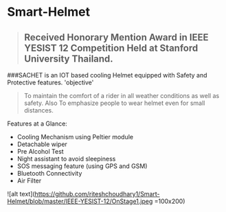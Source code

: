 # Smart-Helmet
> ## Received Honorary Mention Award in IEEE YESIST 12 Competition Held at Stanford University Thailand.

###SACHET is an IOT based cooling Helmet equipped with Safety and Protective features.
'objective'
> To maintain the comfort of a rider in all weather conditions as well as safety. Also To emphasize people to wear helmet even for small distances.

Features at a Glance:
- Cooling Mechanism using Peltier module
- Detachable wiper
- Pre Alcohol Test
- Night assistant to avoid sleepiness
- SOS messaging feature (using GPS and GSM)
- Bluetooth Connectivity
- Air Filter

![alt text](https://github.com/riteshchoudhary1/Smart-Helmet/blob/master/IEEE-YESIST-12/OnStage1.jpeg =100x200)
